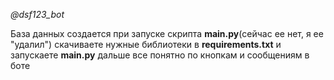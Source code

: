 *@dsf123_bot*

База данных создается при запуске скрипта **main.py**(сейчас ее нет, я ее "удалил")
скачиваете нужные библиотеки в **requirements.txt** и запускаете **main.py**
дальше все понятно по кнопкам и сообщениям в боте 


